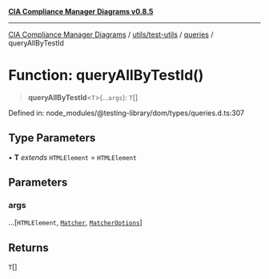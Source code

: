 [**CIA Compliance Manager Diagrams v0.8.5**](../../../../../README.md)

***

[CIA Compliance Manager Diagrams](../../../../../modules.md) / [utils/test-utils](../../../README.md) / [queries](../README.md) / queryAllByTestId

# Function: queryAllByTestId()

> **queryAllByTestId**\<`T`\>(...`args`): `T`[]

Defined in: node\_modules/@testing-library/dom/types/queries.d.ts:307

## Type Parameters

• **T** *extends* `HTMLElement` = `HTMLElement`

## Parameters

### args

...\[`HTMLElement`, [`Matcher`](../../../type-aliases/Matcher.md), [`MatcherOptions`](../../../interfaces/MatcherOptions.md)\]

## Returns

`T`[]
